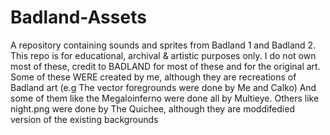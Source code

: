 # Badland-Assets
A repository containing sounds and sprites from Badland 1 and Badland 2. This repo is for educational, archival & artistic purposes only.
I do not own most of these, credit to BADLAND for most of these and for the original art.
Some of these WERE created by me, although they are recreations of Badland art (e.g The vector foregrounds were done by Me and Calko)
And some of them like the Megaloinferno were done all by Multieye.
Others like night.png were done by The Quichee, although they are moddifedied version of the existing backgrounds
